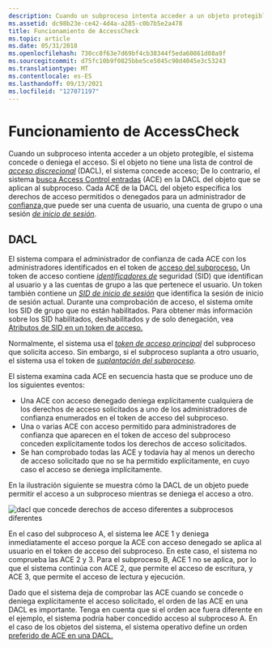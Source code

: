 ```yaml
---
description: Cuando un subproceso intenta acceder a un objeto protegible, el sistema concede o deniega el acceso.
ms.assetid: dc98b23e-ce42-4d4a-a285-c0b7b5e2a478
title: Funcionamiento de AccessCheck
ms.topic: article
ms.date: 05/31/2018
ms.openlocfilehash: 730cc8f63e7d69bf4cb38344f5eda60861d08a9f
ms.sourcegitcommit: d75fc10b9f0825bbe5ce5045c90d4045e3c53243
ms.translationtype: MT
ms.contentlocale: es-ES
ms.lasthandoff: 09/13/2021
ms.locfileid: "127071197"
---
```

# <a name="how-accesscheck-works"></a>Funcionamiento de AccessCheck

Cuando un subproceso intenta acceder a un objeto protegible, el sistema concede o deniega el acceso. Si el objeto no tiene una lista de control de [*acceso discrecional*](/windows/desktop/SecGloss/d-gly) (DACL), el sistema concede acceso; De lo contrario, el sistema [busca Access Control entradas](access-control-entries.md) (ACE) en la DACL del objeto que se aplican al subproceso. Cada ACE de la DACL del objeto especifica los derechos de acceso permitidos o denegados para un administrador de [confianza,](trustees.md)que puede ser una cuenta de usuario, una cuenta de grupo o una sesión [*de inicio de sesión*](/windows/desktop/SecGloss/l-gly).

## <a name="dacls"></a>DACL

El sistema compara el administrador de confianza de cada ACE con los administradores identificados en el token de [acceso del subproceso.](access-tokens.md) Un token de acceso contiene [*identificadores de*](/windows/desktop/SecGloss/s-gly) seguridad (SID) que identifican al usuario y a las cuentas de grupo a las que pertenece el usuario. Un token también contiene un [*SID de inicio de sesión*](/windows/desktop/SecGloss/l-gly) que identifica la sesión de inicio de sesión actual. Durante una comprobación de acceso, el sistema omite los SID de grupo que no están habilitados. Para obtener más información sobre los SID habilitados, deshabilitados y de solo denegación, vea [Atributos de SID en un token de acceso.](sid-attributes-in-an-access-token.md)

Normalmente, el sistema usa el [*token de acceso principal*](/windows/desktop/SecGloss/p-gly) del subproceso que solicita acceso. Sin embargo, si el subproceso suplanta a otro usuario, el sistema usa el token de [*suplantación del subproceso*](/windows/desktop/SecGloss/i-gly).

El sistema examina cada ACE en secuencia hasta que se produce uno de los siguientes eventos:

-   Una ACE con acceso denegado deniega [](access-rights-and-access-masks.md) explícitamente cualquiera de los derechos de acceso solicitados a uno de los administradores de confianza enumerados en el token de acceso del subproceso.
-   Una o varias ACE con acceso permitido para administradores de confianza que aparecen en el token de acceso del subproceso conceden explícitamente todos los derechos de acceso solicitados.
-   Se han comprobado todas las ACE y todavía hay al menos un derecho de acceso solicitado que no se ha permitido explícitamente, en cuyo caso el acceso se deniega implícitamente.

En la ilustración siguiente se muestra cómo la DACL de un objeto puede permitir el acceso a un subproceso mientras se deniega el acceso a otro.

![dacl que concede derechos de acceso diferentes a subprocesos diferentes](images/accctrl1.png)

En el caso del subproceso A, el sistema lee ACE 1 y deniega inmediatamente el acceso porque la ACE con acceso denegado se aplica al usuario en el token de acceso del subproceso. En este caso, el sistema no comprueba las ACE 2 y 3. Para el subproceso B, ACE 1 no se aplica, por lo que el sistema continúa con ACE 2, que permite el acceso de escritura, y ACE 3, que permite el acceso de lectura y ejecución.

Dado que el sistema deja de comprobar las ACE cuando se concede o deniega explícitamente el acceso solicitado, el orden de las ACE en una DACL es importante. Tenga en cuenta que si el orden ace fuera diferente en el ejemplo, el sistema podría haber concedido acceso al subproceso A. En el caso de los objetos del sistema, el sistema operativo define un orden [preferido de ACE en una DACL.](order-of-aces-in-a-dacl.md)

 

 
